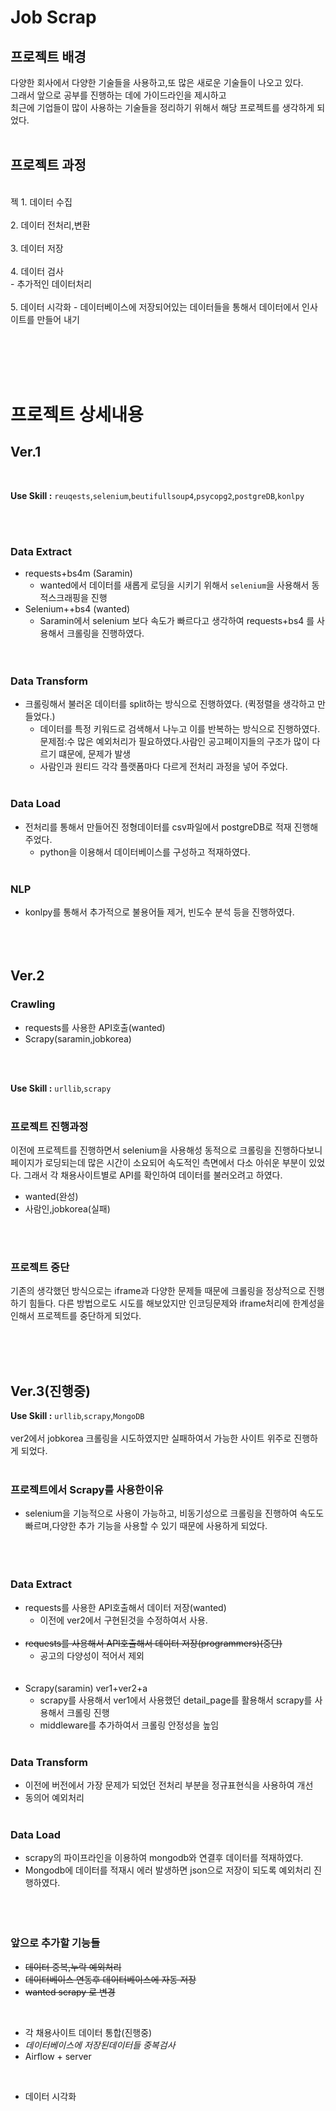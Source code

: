 # Job Scrap




## 프로젝트 배경
다양한 회사에서 다양한 기술들을 사용하고,또 많은 새로운 기술들이 나오고 있다. 
<br>
그래서 앞으로 공부를 진행하는 데에 가이드라인을 제시하고
<br>
최근에 기업들이 많이 사용하는 기술들을 정리하기 위해서 해당 프로젝트를 생각하게 되었다. 
<br><br>

## 프로젝트 과정 
<br>
젝
1. 데이터 수집 <br><br>
2. 데이터 전처리,변환 <br><br>
3. 데이터 저장 <br><br>
4. 데이터 검사 <br> 
    - 추가적인 데이터처리<br><br>
5. 데이터 시각화 
    - 데이터베이스에 저장되어있는 데이터들을 통해서 데이터에서 인사이트를 만들어 내기 <br><br>


<br><br><br>

# 프로젝트 상세내용
## Ver.1
<br>

**Use Skill :**  `reuqests`,`selenium`,`beutifullsoup4`,`psycopg2`,`postgreDB`,`konlpy`


<br><br>
### Data Extract
- requests+bs4m (Saramin)<br>
  - wanted에서 데이터를 새롭게 로딩을 시키기 위해서 `selenium`을 사용해서 동적스크래핑을 진행
- Selenium++bs4 (wanted)
  - Saramin에서 selenium 보다 속도가 빠르다고 생각하여 requests+bs4 를 사용해서  크롤링을 진행하였다.  
<br><br>
### Data Transform
-  크롤링해서 불러온 데이터를 split하는 방식으로 진행하였다. (퀵정렬을 생각하고 만들었다.) 
    - 데이터를 특정 키워드로 검색해서 나누고 이를 반복하는 방식으로 진행하였다.<br>
      문제점:수 많은 예외처리가 필요하였다.사람인 공고페이지들의 구조가 많이 다르기 떄문에, 문제가 발생 
    - 사람인과 원티드 각각 플랫폼마다 다르게 전처리 과정을 넣어 주었다.
<br><br>
### Data Load
- 전처리를 통해서 만들어진 정형데이터를 csv파일에서 postgreDB로 적재 진행해주었다. 
  - python을 이용해서 데이터베이스를 구성하고 적재하였다. 
<br><br>
### NLP
- konlpy를 통해서 추가적으로 불용어들 제거, 빈도수 분석 등을 진행하였다.
<br><br>
<br><br>

## Ver.2

### Crawling
- requests를 사용한 API호출(wanted)
- Scrapy(saramin,jobkorea)

<br><br>

**Use Skill :**  `urllib`,`scrapy`<br><br>
### 프로젝트 진행과정 
이전에 프로젝트를 진행하면서 selenium을 사용해성 동적으로 크롤링을 진행하다보니 페이지가 로딩되는데 많은 시간이 소요되어 속도적인 측면에서 다소 아쉬운 부분이 있었다.
 그래서 각 채용사이트별로 API를 확인하여 데이터를 불러오려고 하였다.<br>
- wanted(완성)
- 사람인,jobkorea(실패)

<br><br>
### 프로젝트 중단
기존의 생각했던 방식으로는 iframe과 다양한 문제들 때문에 크롤링을 정상적으로 진행하기 힘들다. 
다른 방법으로도 시도를 해보았지만 인코딩문제와 iframe처리에 한계성을  인해서 프로젝트를 중단하게 되었다.<br>

<br><br><br>

## Ver.3(진행중)
**Use Skill :**  `urllib`,`scrapy`,`MongoDB`
<br><br>
ver2에서 jobkorea 크롤링을 시도하였지만 실패하여서 가능한 사이트 위주로 진행하게 되었다. 
<br><br>
### 프로젝트에서 Scrapy를 사용한이유 
- selenium을 기능적으로 사용이 가능하고, 비동기성으로 크롤링을 진행하여 속도도 빠르며,다양한 추가 기능을 사용할 수 있기 때문에 사용하게 되었다. 
<br><br><br><br>

### Data Extract
- requests를 사용한 API호출해서 데이터 저장(wanted)
    - 이전에 ver2에서 구현된것을 수정하여서 사용.
<br><br>
- ~~requests를 사용해서 API호출해서 데이터 저장(programmers)(중단)~~
  - 공고의 다양성이 적어서 제외<br><br><br>
- Scrapy(saramin) ver1+ver2+a
  - scrapy를 사용해서 ver1에서 사용했던 detail_page를 활용해서 scrapy를 사용해서 크롤링 진행
  - middleware를 추가하여서 크롤링 안정성을 높임
<br><br>
### Data Transform
  - 이전에 버전에서 가장 문제가 되었던 전처리 부분을 정규표현식을 사용하여 개선
  - 동의어 예외처리
  <br><br>
### Data Load
- scrapy의 파이프라인을 이용하여 mongodb와 연결후 데이터를 적재하였다.
- Mongodb에 데이터를 적재시 에러 발생하면 json으로 저장이 되도록 예외처리 진행하였다. 
<br><br><br><br>
### 앞으로 추가할 기능들
- ~~데이터 중복,누락 예외처리~~
- ~~데이터베이스 연동후 데이터베이스에 자동 저장~~
- ~~wanted scrapy 로 변경~~

<br>

- 각 채용사이트 데이터 통합(진행중)
- *데이터베이스에 저장된데이터들 중복검사*
- Airflow + server

<br>

- 데이터 시각화



